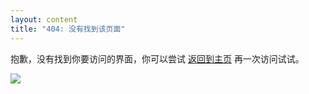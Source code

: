 ```yaml
---
layout: content
title: "404: 没有找到该页面"
---
```


抱歉，没有找到你要访问的界面，你可以尝试 <a href="{{ site.baseurl }}/">返回到主页</a> 再一次访问试试。

![](http://images.vsccw.com/404-1.jpg)


